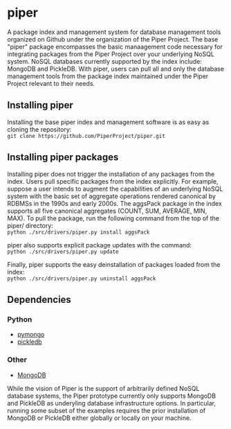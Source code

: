 # piper
A package index and management system for database management tools organized on Github under the organization of the Piper Project. The base "piper" package encompasses the basic manaagement code necessary for integrating packages from the Piper Project over your underlying NoSQL system. NoSQL databases currently supported by the index include: MongoDB and PickleDB. With piper, users can pull all and only the database management tools from the package index maintained under the Piper Project relevant to their needs.

## Installing piper
Installing the base piper index and management software is as easy as cloning the repository:
<br>
```git clone https://github.com/PiperProject/piper.git```

## Installing piper packages
Installing piper does not trigger the installation of any packages from the index. Users pull specific packages from the index explicitly. For example, suppose a user intends to augment the capabilities of an underlying NoSQL system with the basic set of aggregate operations rendered canonical by RDBMSs in the 1990s and early 2000s. The aggsPack package in the index supports all five canonical aggregates (COUNT, SUM, AVERAGE, MIN, MAX). To pull the package, run the following command from the top of the piper/ directory:
<br>
```python ./src/drivers/piper.py install aggsPack```

piper also supports explicit package updates with the command:
<br>
```python ./src/drivers/piper.py update```

Finally, piper supports the easy deinstallation of packages loaded from the index:
<br>
```python ./src/drivers/piper.py uninstall aggsPack```

## Dependencies

### Python
* [pymongo](https://api.mongodb.com/python/2.7.2/installation.html)
* [pickledb](https://api.mongodb.com/python/2.7.2/installation.html://pypi.python.org/pypi/pickleDB)

### Other
* [MongoDB](https://docs.mongodb.com/manual/installation/)

While the vision of Piper is the support of arbitrarily defined NoSQL database systems, the Piper prototype currently only supports MongoDB and PickleDB as underyling database infrastructure options. In particular, running some subset of the examples requires the prior installation of MongoDB or PickleDB either globally or locally on your machine. 

